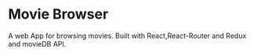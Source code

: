 # Movie Browser
  A web App for browsing movies. Built with React,React-Router and Redux and movieDB API. 
